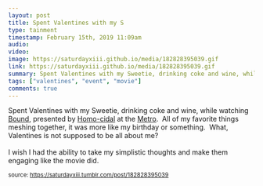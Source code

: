 ```yaml
---
layout: post
title: Spent Valentines with my S
type: tainment
timestamp: February 15th, 2019 11:09am
audio: 
video: 
image: https://saturdayxiii.github.io/media/182828395039.gif
link: https://saturdayxiii.github.io/media/182828395039.gif
summary: Spent Valentines with my Sweetie, drinking coke and wine, while watching, presented byat the. All of my favorite things meshing together,...
tags: ["valentines", "event", "movie"]
comments: true
---
```


Spent Valentines with my Sweetie, drinking coke and wine, while watching <a href="https://en.wikipedia.org/wiki/Bound_(1996_film)" target="_blank">Bound</a>, presented by <a href="https://www.facebook.com/HOMO-CIDAL-215031542009836/" target="_blank">Homo-cidal</a> at the <a href="http://www.metrocinema.org" target="_blank">Metro</a>.  All of my favorite things meshing together, it was more like my birthday or something.  What, Valentines is not supposed to be all about me?  <br/><br/>I wish I had the ability to take my simplistic thoughts and make them engaging like the movie did.
 
  
<small>source: https://saturdayxiii.tumblr.com/post/182828395039</small>